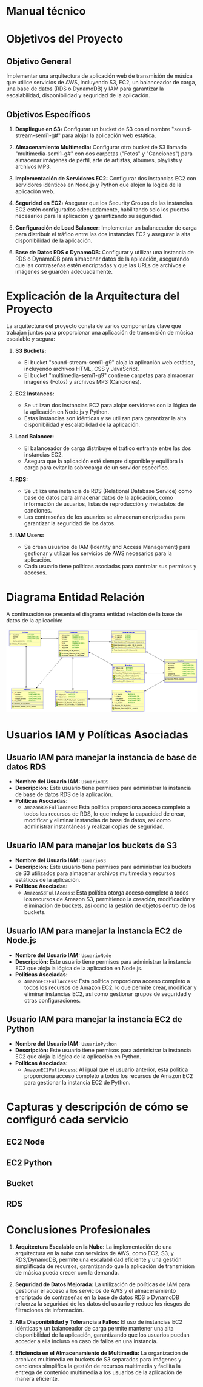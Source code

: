 # Manual técnico 

# Objetivos del Proyecto

## Objetivo General
Implementar una arquitectura de aplicación web de transmisión de música que utilice servicios de AWS, incluyendo S3, EC2, un balanceador de carga, una base de datos (RDS o DynamoDB) y IAM para garantizar la escalabilidad, disponibilidad y seguridad de la aplicación.

## Objetivos Específicos

1. **Despliegue en S3:** Configurar un bucket de S3 con el nombre "sound-stream-semi1-g#" para alojar la aplicación web estática.

2. **Almacenamiento Multimedia:** Configurar otro bucket de S3 llamado "multimedia-semi1-g#" con dos carpetas ("Fotos" y "Canciones") para almacenar imágenes de perfil, arte de artistas, álbumes, playlists y archivos MP3.

3. **Implementación de Servidores EC2:** Configurar dos instancias EC2 con servidores idénticos en Node.js y Python que alojen la lógica de la aplicación web.

4. **Seguridad en EC2:** Asegurar que los Security Groups de las instancias EC2 estén configurados adecuadamente, habilitando solo los puertos necesarios para la aplicación y garantizando su seguridad.

5. **Configuración de Load Balancer:** Implementar un balanceador de carga para distribuir el tráfico entre las dos instancias EC2 y asegurar la alta disponibilidad de la aplicación.

6. **Base de Datos RDS o DynamoDB:** Configurar y utilizar una instancia de RDS o DynamoDB para almacenar datos de la aplicación, asegurando que las contraseñas estén encriptadas y que las URLs de archivos e imágenes se guarden adecuadamente.

# Explicación de la Arquitectura del Proyecto

La arquitectura del proyecto consta de varios componentes clave que trabajan juntos para proporcionar una aplicación de transmisión de música escalable y segura:

1. **S3 Buckets:**
   - El bucket "sound-stream-semi1-g9" aloja la aplicación web estática, incluyendo archivos HTML, CSS y JavaScript.
   - El bucket "multimedia-semi1-g9" contiene carpetas para almacenar imágenes (Fotos) y archivos MP3 (Canciones).

2. **EC2 Instances:**
   - Se utilizan dos instancias EC2 para alojar servidores con la lógica de la aplicación en Node.js y Python.
   - Estas instancias son idénticas y se utilizan para garantizar la alta disponibilidad y escalabilidad de la aplicación.

3. **Load Balancer:**
   - El balanceador de carga distribuye el tráfico entrante entre las dos instancias EC2.
   - Asegura que la aplicación esté siempre disponible y equilibra la carga para evitar la sobrecarga de un servidor específico.

4. **RDS:**
   - Se utiliza una instancia de RDS (Relational Database Service) como base de datos para almacenar datos de la aplicación, como información de usuarios, listas de reproducción y metadatos de canciones.
   - Las contraseñas de los usuarios se almacenan encriptadas para garantizar la seguridad de los datos.

5. **IAM Users:**
   - Se crean usuarios de IAM (Identity and Access Management) para gestionar y utilizar los servicios de AWS necesarios para la aplicación.
   - Cada usuario tiene políticas asociadas para controlar sus permisos y accesos.

# Diagrama Entidad Relación

A continuación se presenta el diagrama entidad relación de la base de datos de la aplicación:

<img src="mer.png" alt="Diagrama Entidad Relación">

# Usuarios IAM y Políticas Asociadas

## Usuario IAM para manejar la instancia de base de datos RDS

- **Nombre del Usuario IAM:** `UsuarioRDS`
- **Descripción:** Este usuario tiene permisos para administrar la instancia de base de datos RDS de la aplicación.
- **Políticas Asociadas:**
  - `AmazonRDSFullAccess`: Esta política proporciona acceso completo a todos los recursos de RDS, lo que incluye la capacidad de crear, modificar y eliminar instancias de base de datos, así como administrar instantáneas y realizar copias de seguridad.

## Usuario IAM para manejar los buckets de S3

- **Nombre del Usuario IAM:** `UsuarioS3`
- **Descripción:** Este usuario tiene permisos para administrar los buckets de S3 utilizados para almacenar archivos multimedia y recursos estáticos de la aplicación.
- **Políticas Asociadas:**
  - `AmazonS3FullAccess`: Esta política otorga acceso completo a todos los recursos de Amazon S3, permitiendo la creación, modificación y eliminación de buckets, así como la gestión de objetos dentro de los buckets.

## Usuario IAM para manejar la instancia EC2 de Node.js

- **Nombre del Usuario IAM:** `UsuarioNode`
- **Descripción:** Este usuario tiene permisos para administrar la instancia EC2 que aloja la lógica de la aplicación en Node.js.
- **Políticas Asociadas:**
  - `AmazonEC2FullAccess`: Esta política proporciona acceso completo a todos los recursos de Amazon EC2, lo que permite crear, modificar y eliminar instancias EC2, así como gestionar grupos de seguridad y otras configuraciones.

## Usuario IAM para manejar la instancia EC2 de Python

- **Nombre del Usuario IAM:** `UsuarioPython`
- **Descripción:** Este usuario tiene permisos para administrar la instancia EC2 que aloja la lógica de la aplicación en Python.
- **Políticas Asociadas:**
  - `AmazonEC2FullAccess`: Al igual que el usuario anterior, esta política proporciona acceso completo a todos los recursos de Amazon EC2 para gestionar la instancia EC2 de Python.

# Capturas y descripción de cómo se configuró cada servicio

## EC2 Node

## EC2 Python

## Bucket

## RDS

# Conclusiones Profesionales

1. **Arquitectura Escalable en la Nube:** La implementación de una arquitectura en la nube con servicios de AWS, como EC2, S3, y RDS/DynamoDB, permite una escalabilidad eficiente y una gestión simplificada de recursos, garantizando que la aplicación de transmisión de música pueda crecer con la demanda.

2. **Seguridad de Datos Mejorada:** La utilización de políticas de IAM para gestionar el acceso a los servicios de AWS y el almacenamiento encriptado de contraseñas en la base de datos RDS o DynamoDB refuerza la seguridad de los datos del usuario y reduce los riesgos de filtraciones de información.

3. **Alta Disponibilidad y Tolerancia a Fallos:** El uso de instancias EC2 idénticas y un balanceador de carga permite mantener una alta disponibilidad de la aplicación, garantizando que los usuarios puedan acceder a ella incluso en caso de fallos en una instancia.

4. **Eficiencia en el Almacenamiento de Multimedia:** La organización de archivos multimedia en buckets de S3 separados para imágenes y canciones simplifica la gestión de recursos multimedia y facilita la entrega de contenido multimedia a los usuarios de la aplicación de manera eficiente.
